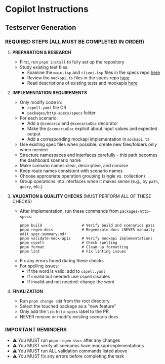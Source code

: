 # Copilot Instructions

## Testserver Generation

### REQUIRED STEPS (ALL MUST BE COMPLETED IN ORDER)

1. **PREPARATION & RESEARCH**
   - First, run `pnpm install` to fully set up the repository
   - Study existing test files:
     - Examine the `main.tsp` and `client.tsp` files in the specs repo [here][spector-tests]
     - Review the `mockapi.ts` files in the specs repo [here][spector-tests]
     - Read descriptions of existing tests and mockapis [here][spector-description]

2. **IMPLEMENTATION REQUIREMENTS**
   - Only modify code in:
     - `cspell.yaml` file OR
     - `packages/http-specs/specs` folder
   - For each scenario:
     - Add a `@scenario` and `@scenarioDoc` decorator
     - Make the `@scenarioDoc` explicit about input values and expected output
     - Add a corresponding mockapi implementation in `mockapi.ts`
   - Use existing spec files when possible, create new files/folders only when needed
   - Structure namespaces and interfaces carefully - this path becomes the dashboard scenario name
   - Make scenario names clear, descriptive, and concise
   - Keep route names consistent with scenario names
   - Choose appropriate operation grouping (single vs. collection)
   - Group operations into interfaces when it makes sense (e.g., by `path`, `query`, etc.)

3. **VALIDATION & QUALITY CHECKS** (MUST PERFORM ALL OF THESE CHECKS)
   - After implementation, run these commands from `packages/http-specs`:
     ```
     pnpm build                  # Verify build and scenarios pass
     pnpm regen-docs             # Regenerate docs (NEVER manually edit spec-summary.md)
     pnpm validate-mock-apis     # Verify mockapi implementations
     pnpm cspell                 # Check spelling
     pnpm format                 # Clean up formatting
     pnpm lint                   # Fix linting issues
     ```
   - Fix any errors found during these checks
   - For spelling issues:
     - If the word is valid: add to `cspell.yaml`
     - If invalid but needed: use cspell disables
     - If invalid and not needed: change the word

4. **FINALIZATION**
   - Run `pnpm change add` from the root directory
   - Select the touched package as a "new feature"
   - Only add the `lib:http-specs` label to the PR
   - NEVER remove or modify existing scenario docs

### IMPORTANT REMINDERS
- ⚠️ You MUST run `pnpm regen-docs` after any changes
- ⚠️ You MUST verify all scenarios have mockapi implementations
- ⚠️ You MUST run ALL validation commands listed above
- ⚠️ You MUST fix any errors before completing the task

<!-- References -->

[spector-tests]: https://github.com/microsoft/typespec/tree/main/packages/http-specs/specs
[spector-description]: https://github.com/microsoft/typespec/blob/main/packages/http-specs/spec-summary.md
